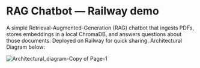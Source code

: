 # RAG Chatbot — Railway demo

A simple Retrieval-Augmented-Generation (RAG) chatbot that ingests PDFs, stores embeddings in a local ChromaDB, and answers questions about those documents. Deployed on Railway for quick sharing. Architectural Diagram below: 


![Architectural_diagram-Copy of Page-1](https://github.com/user-attachments/assets/36577bfd-f621-496e-9c36-9962f330267e)
